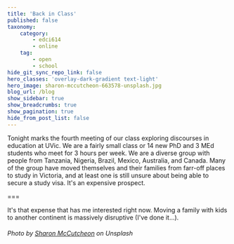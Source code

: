 ```yaml
---
title: 'Back in Class'
published: false
taxonomy:
    category:
        - edci614
        - online
    tag:
        - open
        - school
hide_git_sync_repo_link: false
hero_classes: 'overlay-dark-gradient text-light'
hero_image: sharon-mccutcheon-663578-unsplash.jpg
blog_url: /blog
show_sidebar: true
show_breadcrumbs: true
show_pagination: true
hide_from_post_list: false
---
```

Tonight marks the fourth meeting of our class exploring discourses in education at UVic. We are a fairly small class or 14 new PhD and 3 MEd students who meet for 3 hours per week. We are a diverse group with people from Tanzania, Nigeria, Brazil, Mexico, Australia, and Canada. Many of the group have moved themselves and their families from farr-off places to study in Victoria, and at least one is still unsure about being able to secure a study visa. It's an expensive prospect.

===

It's that expense that has me interested right now. Moving a family with kids to another continent is massively disruptive (I've done it...). 


###### Photo by [Sharon McCutcheon](https://unsplash.com/photos/bBkTn4ZMsUw) on Unsplash
